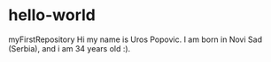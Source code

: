 # hello-world
myFirstRepository
Hi my name is Uros Popovic. I am born in Novi Sad (Serbia), and i am 34 years old :).
